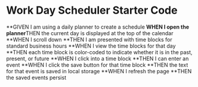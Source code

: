 # Work Day Scheduler Starter Code

**GIVEN I am using a daily planner to create a schedule
**WHEN I open the planner**THEN the current day is displayed at the top of the calendar
**WHEN I scroll down
**THEN I am presented with time blocks for standard business hours
**WHEN I view the time blocks for that day
**THEN each time block is color-coded to indicate whether it is in the past, present, or future
**WHEN I click into a time block
**THEN I can enter an event
**WHEN I click the save button for that time block
**THEN the text for that event is saved in local storage
**WHEN I refresh the page
**THEN the saved events persist
